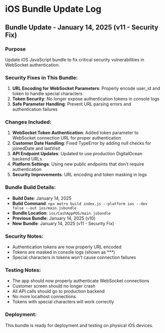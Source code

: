 # iOS Bundle Update Log

## Bundle Update - January 14, 2025 (v11 - Security Fix)

### Purpose
Update iOS JavaScript bundle to fix critical security vulnerabilities in WebSocket authentication.

### Security Fixes in This Bundle:
1. **URL Encoding for WebSocket Parameters**: Properly encode user_id and token to handle special characters
2. **Token Security**: No longer expose authentication tokens in console logs
3. **Safe Parameter Handling**: Prevent URL parsing errors and authentication failures

### Changes Included:
1. **WebSocket Token Authentication**: Added token parameter to WebSocket connection URL for proper authentication
2. **Customer Date Handling**: Fixed TypeError by adding null checks for joinedDate and lastVisit
3. **API Endpoint Updates**: Updated to use production DigitalOcean backend URLs
4. **Platform Settings**: Using new public endpoints that don't require authentication
5. **Security Improvements**: URL encoding and token masking in logs

### Bundle Build Details:
- **Build Date**: January 14, 2025
- **Build Command**: `npx metro build index.js --platform ios --dev false --out ios/main.jsbundle`
- **Bundle Location**: `ios/CashAppPOS/main.jsbundle`
- **Previous Bundle**: January 14, 2025 (v10)
- **New Bundle**: January 14, 2025 (v11 - Security Fix)

### Security Notes:
- Authentication tokens are now properly URL encoded
- Tokens are masked in console logs (shown as ***)
- Special characters in tokens won't cause connection failures

### Testing Notes:
- The app should now properly authenticate WebSocket connections
- Customer screen should no longer crash
- All API calls should go to production backend
- No more localhost connections
- Tokens with special characters will work correctly

### Deployment:
This bundle is ready for deployment and testing on physical iOS devices.